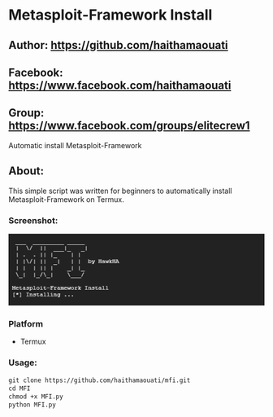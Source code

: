# Metasploit-Framework Install
## Author: https://github.com/haithamaouati
## Facebook: https://www.facebook.com/haithamaouati
## Group: https://www.facebook.com/groups/elitecrew1
Automatic install Metasploit-Framework

## About:
This simple script was written for beginners to automatically install Metasploit-Framework on Termux.

### Screenshot:
![mfi](https://raw.githubusercontent.com/haithamaouati/MFI/main/screenshot.png)

### Platform

- Termux


### Usage:

```
git clone https://github.com/haithamaouati/mfi.git
cd MFI
chmod +x MFI.py
python MFI.py
```
